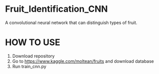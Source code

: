 # Fruit_Identification_CNN
A convolutional neural network that can distinguish types of fruit.

# HOW TO USE
1) Download repository
2) Go to https://www.kaggle.com/moltean/fruits and download database
3) Run train_cnn.py

